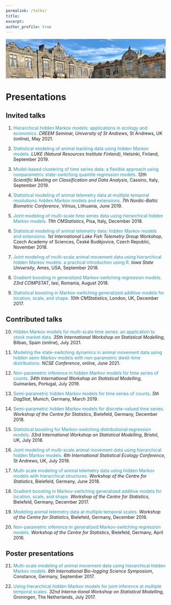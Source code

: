 ```yaml
---
permalink: /talks/
title:
excerpt:
author_profile: true
---
```


<img src='/images/StA.png' width='895'>

Presentations
======

Invited talks
------

1. <span style="color: #1f96be;"> Hierarchical hidden Markov models: applications in ecology and economics. </span>
*CREEM Seminar, University of St Andrews*, St Andrews, UK (online), May 2021.

2. <span style="color: #1f96be;"> Statistical modeling of animal tracking data using hidden Markov models. </span>
*LUKE (Natural Resources Institute Finland)*, Helsinki, Finland, September 2019.

3. <span style="color: #1f96be;"> Model-based clustering of time series data: a flexible approach using nonparametric state-switching quantile regression models. </span>
*12th Scientific Meeting on Classification and Data Analysis*, Cassino, Italy, September 2019.

4. <span style="color: #1f96be;"> Statistical modeling of animal telemetry data at multiple temporal resolutions: hidden Markov models and extensions. </span>
*7th Nordic-Baltic Biometric Conference*, Vilnius, Lithuania, June 2019.

5. <span style="color: #1f96be;"> Joint modeling of multi-scale time series data using hierarchical hidden Markov models. </span>
*11th CMStatistics*, Pisa, Italy, December 2018.

6. <span style="color: #1f96be;"> Statistical modeling of animal telemetry data: hidden Markov models and extensions. </span>
*1st International Lake Fish Telemetry Group Workshop*, Czech Academy of Sciences, České Budějovice, Czech Republic, November 2018.

7. <span style="color: #1f96be;"> Joint modeling of multi-scale animal movement data using hierarchical hidden Markov models: a practical introduction using R. </span>
*Iowa State University*, Ames, USA, September 2018.

8. <span style="color: #1f96be;"> Gradient boosting in generalized Markov-switching regression models. </span>
*23rd COMPSTAT*, Iasi, Romania, August 2018.

9. <span style="color: #1f96be;"> Statistical boosting in Markov-switching generalized additive models for location, scale, and shape. </span>
*10th CMStatistics*, London, UK, December 2017.

Contributed talks
------

10. <span style="color: #1f96be;"> Hidden Markov models for multi-scale time series: an application to stock market data. </span>
*35th International Workshop on Statistical Modelling*, Bilbao, Spain (online), July 2021.

11. <span style="color: #1f96be;"> Modeling the state-switching dynamics in animal movement data using hidden semi-Markov models with non-parametric dwell-time distributions. </span>
*NCSE Conference*, online, June 2021.

12. <span style="color: #1f96be;"> Non-parametric inference in hidden Markov models for time series of counts. </span>
*34th International Workshop on Statistical Modelling*, Guimarães, Portugal, July 2019.

13.	<span style="color: #1f96be;"> Semi-parametric hidden Markov models for time series of counts. </span>
*5th DagStat*, Munich, Germany, March 2019.

14.	<span style="color: #1f96be;"> Semi-parametric hidden Markov models for discrete-valued time series. </span>
*Workshop of the Centre for Statistics*, Bielefeld, Germany, December 2018.

15.	<span style="color: #1f96be;"> Statistical boosting for Markov-switching distributional regression models. </span>
*33rd International Workshop on Statistical Modelling*, Bristol, UK, July 2018.

16.	<span style="color: #1f96be;"> Joint modeling of multi-scale animal movement data using hierarchical hidden Markov models. </span>
*6th International Statistical Ecology Conference*, St Andrews, UK, July 2018.

17.	<span style="color: #1f96be;"> Multi-scale modeling of animal telemetry data using hidden Markov models with hierarchical structures. </span>
*Workshop of the Centre for Statistics*, Bielefeld, Germany, June 2018.

18.	<span style="color: #1f96be;"> Gradient boosting in Markov-switching generalized additive models for location, scale, and shape. </span>
*Workshop of the Centre for Statistics*, Bielefeld, Germany, December 2017.

19.	<span style="color: #1f96be;"> Modeling animal telemetry data at multiple temporal scales. </span>
*Workshop of the Centre for Statistics*, Bielefeld, Germany, December 2016.

20.	<span style="color: #1f96be;"> Non-parametric inference in generalized Markov-switching regression models. </span>
*Workshop of the Centre for Statistics*, Bielefeld, Germany, April 2016.

Poster presentations
------

21.	<span style="color: #1f96be;"> Multi-scale modeling of animal movement data using hierarchical hidden Markov models. </span>
*6th International Bio-logging Science Symposium*, Constance, Germany, September 2017.

22.	<span style="color: #1f96be;"> Using hierarchical hidden Markov models for joint inference at multiple temporal scales. </span>
*32nd Interna-tional Workshop on Statistical Modelling*, Groningen, The Netherlands, July 2017.
